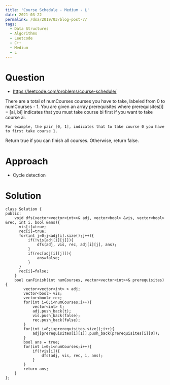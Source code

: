 ```yaml
---
title: 'Course Schedule - Medium - L'
date: 2021-03-22
permalink: /dsa/2019/03/blog-post-7/
tags:
  - Data Structures
  - Algorithms
  - Leetcode
  - C++
  - Medium
  - L
---
```


# Question
- https://leetcode.com/problems/course-schedule/

There are a total of numCourses courses you have to take, labeled from 0 to numCourses - 1. You are given an array prerequisites where prerequisites[i] = [ai, bi] indicates that you must take course bi first if you want to take course ai.

    For example, the pair [0, 1], indicates that to take course 0 you have to first take course 1.

Return true if you can finish all courses. Otherwise, return false.

# Approach

- Cycle detection
    
    
# Solution
```
class Solution {
public:
    void dfs(vector<vector<int>>& adj, vector<bool> &vis, vector<bool> &rec, int i, bool &ans){
      vis[i]=true;
      rec[i]=true;
      for(int j=0;j<adj[i].size();j++){
          if(!vis[adj[i][j]]){
              dfs(adj, vis, rec, adj[i][j], ans);
          }
          if(rec[adj[i][j]]){
              ans=false;
          }
      } 
      rec[i]=false;
    }
    bool canFinish(int numCourses, vector<vector<int>>& prerequisites) {
        vector<vector<int> > adj;
        vector<bool> vis;
        vector<bool> rec;
        for(int i=0;i<numCourses;i++){
            vector<int> t;
            adj.push_back(t);
            vis.push_back(false);
            rec.push_back(false);
        }
        for(int i=0;i<prerequisites.size();i++){
            adj[prerequisites[i][1]].push_back(prerequisites[i][0]);
        }
        bool ans = true;
        for(int i=0;i<numCourses;i++){
            if(!vis[i]){
                dfs(adj, vis, rec, i, ans);
            }
        }
        return ans;
    }
};
```  